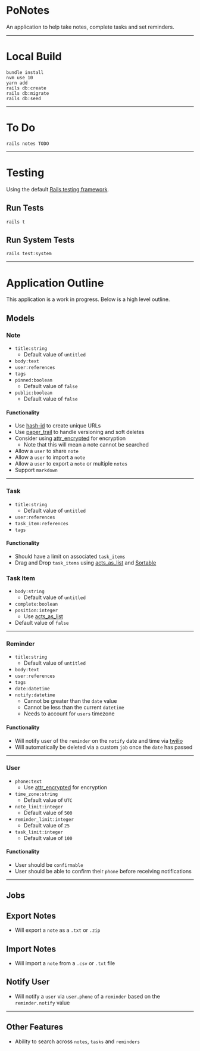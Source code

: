 # PoNotes

An application to help take notes, complete tasks and set reminders.

---

# Local Build

```
bundle install
nvm use 10
yarn add
rails db:create
rails db:migrate
rails db:seed
```

---

# To Do

```
rails notes TODO
```

---

# Testing

Using the default [Rails testing framework](https://guides.rubyonrails.org/testing.html#rails-meets-minitest).

## Run Tests

```
rails t
```

## Run System Tests

```
rails test:system
```

---

# Application Outline

This application is a work in progress. Below is a high level outline.

## Models

### Note

- `title:string`
  - Default value of `untitled`
- `body:text`
- `user:references`
- `tags`
- `pinned:boolean`
  - Default value of `false`
- `public:boolean`
  - Default value of `false`

#### Functionality

- Use [hash-id](https://rubygems.org/gems/hashid-rails) to create unique URLs
- Use [paper_trail](https://github.com/paper-trail-gem/paper_trail) to handle versioning and soft deletes
- Consider using [attr_encrypted](https://github.com/attr-encrypted/) for encryption
  - Note that this will mean a note cannot be searched
- Allow a `user` to share `note`
- Allow a `user` to import a `note`
- Allow a `user` to export a `note` or multiple `notes`
- Support `markdown`

---

### Task

- `title:string`
  - Default value of `untitled`
- `user:references`
- `task_item:references`
- `tags`

#### Functionality

- Should have a limit on associated `task_items`
- Drag and Drop `task_items` using [acts_as_list](https://github.com/brendon/acts_as_list) and [Sortable](https://github.com/SortableJS/Sortable)

### Task Item

- `body:string`
  - Default value of `untitled`
- `complete:boolean`
- `position:integer`
  - Use [acts_as_list](https://github.com/brendon/acts_as_list)
- Default value of `false`

---

### Reminder

- `title:string`
  - Default value of `untitled`
- `body:text`
- `user:references`
- `tags`
- `date:datetime`
- `notify:datetime`
  - Cannot be greater than the `date` value
  - Cannot be less than the current `datetime`
  - Needs to account for `users` timezone

#### Functionality

- Will notify user of the `reminder` on the `notify` date and time via [twilio](https://www.twilio.com/)
- Will automatically be deleted via a custom `job` once the `date` has passed

---

### User

- `phone:text`
  - Use [attr_encrypted](https://github.com/attr-encrypted/) for encryption
- `time_zone:string`
  - Default value of `UTC`
- `note_limit:integer`
  - Default value of `500`
- `reminder_limit:integer`
  - Default value of `25`
- `task_limit:integer`
  - Default value of `100`

#### Functionality

- User should be `confirmable`
- User should be able to confirm their `phone` before receiving notifications

---

## Jobs

## Export Notes

- Will export a `note` as a `.txt` or `.zip`

## Import Notes

- Will import a `note` from a `.csv` or `.txt` file

## Notify User

- Will notify a `user` via `user.phone` of a `reminder` based on the `reminder.notify` value

---

## Other Features

- Ability to search across `notes`, `tasks` and `reminders`
